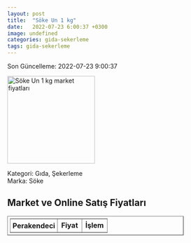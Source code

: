 ```yaml
---
layout: post
title:  "Söke Un 1 kg"
date:   2022-07-23 6:00:37 +0300
image: undefined
categories: gida-sekerleme
tags: gida-sekerleme
---
```


Son Güncelleme: 2022-07-23 9:00:37

<img src="undefined" width="200" alt="Söke Un 1 kg market fiyatları" />

Kategori: Gıda, Şekerleme
<br />
Marka: Söke

<h2>Market ve Online Satış Fiyatları</h2>

<table border="1" style="padding: 5px;width:80%;">
  <tr>
    <td style="padding: 5px;"><strong>Perakendeci</strong></td>
    <td><strong>Fiyat</strong></td>
    <td><strong>İşlem</strong></td>
  </tr>
  
</table>
